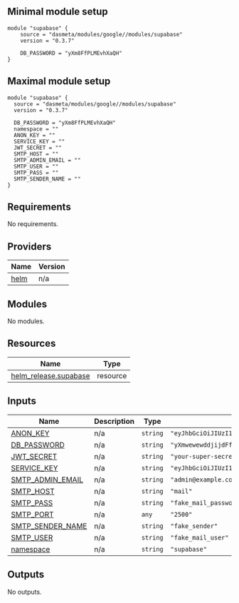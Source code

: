 ## Minimal module setup
```
module "supabase" {
    source = "dasmeta/modules/google//modules/supabase"
    version = "0.3.7"

    DB_PASSWORD = "yXm8FfPLMEvhXaQH"
}
```

## Maximal module setup

```
module "supabase" {
  source = "dasmeta/modules/google//modules/supabase"
  version = "0.3.7"

  DB_PASSWORD = "yXm8FfPLMEvhXaQH"
  namespace = ""
  ANON_KEY = ""
  SERVICE_KEY = ""
  JWT_SECRET = ""
  SMTP_HOST = ""
  SMTP_ADMIN_EMAIL = ""
  SMTP_USER = ""
  SMTP_PASS = ""
  SMTP_SENDER_NAME = ""
}
```
<!-- BEGIN_TF_DOCS -->
## Requirements

No requirements.

## Providers

| Name | Version |
|------|---------|
| <a name="provider_helm"></a> [helm](#provider\_helm) | n/a |

## Modules

No modules.

## Resources

| Name | Type |
|------|------|
| [helm_release.supabase](https://registry.terraform.io/providers/hashicorp/helm/latest/docs/resources/release) | resource |

## Inputs

| Name | Description | Type | Default | Required |
|------|-------------|------|---------|:--------:|
| <a name="input_ANON_KEY"></a> [ANON\_KEY](#input\_ANON\_KEY) | n/a | `string` | `"eyJhbGciOiJIUzI1NiIsInR5cCI6IkpXVCJ9.eyJyb2xlIjoiYW5vbiIsImlhdCI6MTY0MDMwMDQwMCwiZXhwIjoxNzk4MDY2ODAwfQ.JaEiRNdyxX3Pk6XupxauDazXeadLTgTHz5cV7joUrQE"` | no |
| <a name="input_DB_PASSWORD"></a> [DB\_PASSWORD](#input\_DB\_PASSWORD) | n/a | `string` | `"yXmwewewddjijdFfPLMEvhXaQH"` | no |
| <a name="input_JWT_SECRET"></a> [JWT\_SECRET](#input\_JWT\_SECRET) | n/a | `string` | `"your-super-secret-jwt-token-with-at-least-32-characters-long"` | no |
| <a name="input_SERVICE_KEY"></a> [SERVICE\_KEY](#input\_SERVICE\_KEY) | n/a | `string` | `"eyJhbGciOiJIUzI1NiIsInR5cCI6IkpXVCJ9.eyJyb2xlIjoic2VydmljZV9yb2xlIiwiaWF0IjoxNjQwMzAwNDAwLCJleHAiOjE3OTgwNjY4MDB9.sUJPVrhMsSaLgizyCWIgNOIRmjavxDB4Lm3hzb4dC5U"` | no |
| <a name="input_SMTP_ADMIN_EMAIL"></a> [SMTP\_ADMIN\_EMAIL](#input\_SMTP\_ADMIN\_EMAIL) | n/a | `string` | `"admin@example.com"` | no |
| <a name="input_SMTP_HOST"></a> [SMTP\_HOST](#input\_SMTP\_HOST) | n/a | `string` | `"mail"` | no |
| <a name="input_SMTP_PASS"></a> [SMTP\_PASS](#input\_SMTP\_PASS) | n/a | `string` | `"fake_mail_password"` | no |
| <a name="input_SMTP_PORT"></a> [SMTP\_PORT](#input\_SMTP\_PORT) | n/a | `any` | `"2500"` | no |
| <a name="input_SMTP_SENDER_NAME"></a> [SMTP\_SENDER\_NAME](#input\_SMTP\_SENDER\_NAME) | n/a | `string` | `"fake_sender"` | no |
| <a name="input_SMTP_USER"></a> [SMTP\_USER](#input\_SMTP\_USER) | n/a | `string` | `"fake_mail_user"` | no |
| <a name="input_namespace"></a> [namespace](#input\_namespace) | n/a | `string` | `"supabase"` | no |

## Outputs

No outputs.
<!-- END_TF_DOCS -->